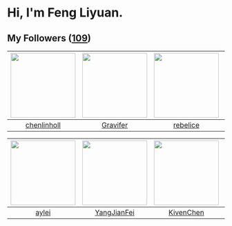 # Hi, I'm Feng Liyuan.

## My Followers ([109](https://github.com/SunRunAway?tab=followers))

| <img src="https://avatars.githubusercontent.com/u/14999922?v=4" width="150" height="150" /> | <img src="https://avatars.githubusercontent.com/u/44160838?v=4" width="150" height="150" /> | <img src="https://avatars.githubusercontent.com/u/20775801?v=4" width="150" height="150" /> | <img src="https://avatars.githubusercontent.com/u/23115833?v=4" width="150" height="150" /> |
| :-----------------------------------------------------------------------------------------: | :-----------------------------------------------------------------------------------------: | :-----------------------------------------------------------------------------------------: | :-----------------------------------------------------------------------------------------: |
|                        [chenlinholl](https://github.com/chenlinholl)                        |                           [Gravifer](https://github.com/Gravifer)                           |                           [rebelice](https://github.com/rebelice)                           |                          [Beryl1230](https://github.com/Beryl1230)                          |

| <img src="https://avatars.githubusercontent.com/u/18556593?v=4" width="150" height="150" /> | <img src="https://avatars.githubusercontent.com/u/16703333?v=4" width="150" height="150" /> | <img src="https://avatars.githubusercontent.com/u/34561254?v=4" width="150" height="150" /> | <img src="https://avatars.githubusercontent.com/u/30543181?v=4" width="150" height="150" /> |
| :-----------------------------------------------------------------------------------------: | :-----------------------------------------------------------------------------------------: | :-----------------------------------------------------------------------------------------: | :-----------------------------------------------------------------------------------------: |
|                              [aylei](https://github.com/aylei)                              |                        [YangJianFei](https://github.com/YangJianFei)                        |                          [KivenChen](https://github.com/KivenChen)                          |                         [LittleFall](https://github.com/LittleFall)                         |